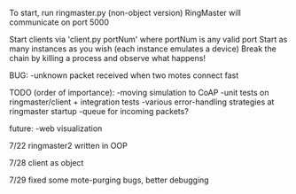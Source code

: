 To start, run ringmaster.py (non-object version)
    RingMaster will communicate on port 5000

Start clients via 'client.py portNum' where portNum is any valid port
Start as many instances as you wish (each instance emulates a device)
Break the chain by killing a process and observe what happens!

BUG:
-unknown packet received when two motes connect fast

TODO (order of importance):
-moving simulation to CoAP
-unit tests on ringmaster/client + integration tests
-various error-handling strategies at ringmaster startup
-queue for incoming packets?

future:
-web visualization
 
7/22
ringmaster2 written in OOP

7/28
client as object

7/29
fixed some mote-purging bugs, better debugging

